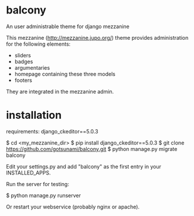 # balcony
An user administrable theme for django mezzanine

This mezzanine (http://mezzanine.jupo.org/) theme provides administration for the following elements:
- sliders
- badges
- argumentaries
- homepage containing these three models
- footers

They are integrated in the mezzanine admin.

# installation

requirements: django_ckeditor==5.0.3

$ cd <my_mezzanine_dir>
$ pip install django_ckeditor==5.0.3
$ git clone https://github.com/gotsunami/balcony.git
$ python manage.py migrate balcony

Edit your settings.py and add "balcony" as the first entry in your INSTALLED_APPS.

Run the server for testing:

$ python manage.py runserver

Or restart your webservice (probably nginx or apache).
